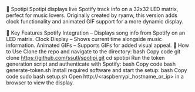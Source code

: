 🎵 Spotipi
Spotipi displays live Spotify track info on a 32x32 LED matrix, perfect for music lovers. Originally created by ryanw, this version adds clock functionality and animated GIF support for a more dynamic display.

🌟 Key Features
Spotify Integration – Displays song info from Spotify on an LED matrix.
Clock Display – Shows current time alongside music information.
Animated GIFs – Supports GIFs for added visual appeal.
🚀 How to Use
Clone the repo and navigate to the directory:
bash
Copy code
git clone https://github.com/ssutl/spotipi.git
cd spotipi
Run the token generation script and authenticate with Spotify:
bash
Copy code
bash generate-token.sh
Install required software and start the setup:
bash
Copy code
sudo bash setup.sh
Open http://<raspberrypi_hostname_or_ip> in a browser to view the display.
